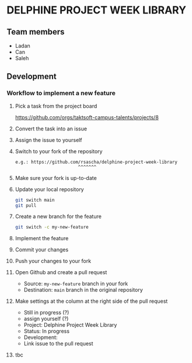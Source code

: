 # DELPHINE PROJECT WEEK LIBRARY

## Team members

- Ladan
- Can
- Saleh

## Development

### Workflow to implement a new feature

1. Pick a task from the project board

   https://github.com/orgs/taktsoft-campus-talents/projects/8

1. Convert the task into an issue

1. Assign the issue to yourself

1. Switch to your fork of the repository

   ```plain
   e.g.: https://github.com/rsascha/delphine-project-week-library
                           ^^^^^^^
   ```

1. Make sure your fork is up-to-date

1. Update your local repository

   ```sh
   git switch main
   git pull
   ```

1. Create a new branch for the feature

   ```sh
   git switch -c my-new-feature
   ```

1. Implement the feature

1. Commit your changes

1. Push your changes to your fork

1. Open Github and create a pull request

   - Source: `my-new-feature` branch in your fork
   - Destination: `main` branch in the original repository

1. Make settings at the column at the right side of the pull request

   - Still in progress (?)
   - assign yourself (?)
   - Project: Delphine Project Week Library
   - Status: In progress
   - Development:
   - Link issue to the pull request

1. tbc

